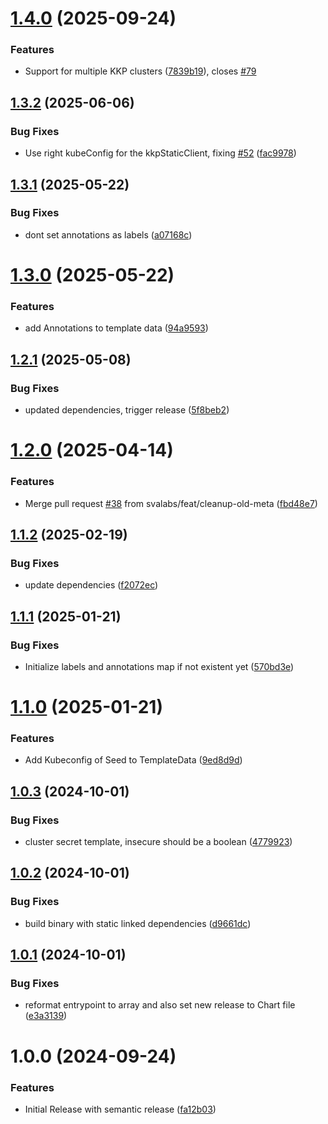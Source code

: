 # [1.4.0](https://github.com/svalabs/kubermatic-argocd-bridge/compare/v1.3.2...v1.4.0) (2025-09-24)


### Features

* Support for multiple KKP clusters ([7839b19](https://github.com/svalabs/kubermatic-argocd-bridge/commit/7839b19ae01bc670f6748438a9f9a5a783624e5e)), closes [#79](https://github.com/svalabs/kubermatic-argocd-bridge/issues/79)

## [1.3.2](https://github.com/svalabs/kubermatic-argocd-bridge/compare/v1.3.1...v1.3.2) (2025-06-06)


### Bug Fixes

* Use right kubeConfig for the kkpStaticClient, fixing [#52](https://github.com/svalabs/kubermatic-argocd-bridge/issues/52) ([fac9978](https://github.com/svalabs/kubermatic-argocd-bridge/commit/fac99782c795b9fab9b138bfe1caaa6de4413c1d))

## [1.3.1](https://github.com/svalabs/kubermatic-argocd-bridge/compare/v1.3.0...v1.3.1) (2025-05-22)


### Bug Fixes

* dont set annotations as labels ([a07168c](https://github.com/svalabs/kubermatic-argocd-bridge/commit/a07168cbc26268be25e795a4cd635089959c80a0))

# [1.3.0](https://github.com/svalabs/kubermatic-argocd-bridge/compare/v1.2.1...v1.3.0) (2025-05-22)


### Features

* add Annotations to template data ([94a9593](https://github.com/svalabs/kubermatic-argocd-bridge/commit/94a9593386b6e16afcb927575da1ae4f0c9b4717))

## [1.2.1](https://github.com/svalabs/kubermatic-argocd-bridge/compare/v1.2.0...v1.2.1) (2025-05-08)


### Bug Fixes

* updated dependencies, trigger release ([5f8beb2](https://github.com/svalabs/kubermatic-argocd-bridge/commit/5f8beb2047bd9fc07647325cb1421f8b52702089))

# [1.2.0](https://github.com/svalabs/kubermatic-argocd-bridge/compare/v1.1.2...v1.2.0) (2025-04-14)


### Features

* Merge pull request [#38](https://github.com/svalabs/kubermatic-argocd-bridge/issues/38) from svalabs/feat/cleanup-old-meta ([fbd48e7](https://github.com/svalabs/kubermatic-argocd-bridge/commit/fbd48e7a7bec1a5647f8d5900e1ab63ef8985d9d))

## [1.1.2](https://github.com/svalabs/kubermatic-argocd-bridge/compare/v1.1.1...v1.1.2) (2025-02-19)


### Bug Fixes

* update dependencies ([f2072ec](https://github.com/svalabs/kubermatic-argocd-bridge/commit/f2072ec78004f48526f19ec3cdd5d8a6b1506759))

## [1.1.1](https://github.com/svalabs/kubermatic-argocd-bridge/compare/v1.1.0...v1.1.1) (2025-01-21)


### Bug Fixes

* Initialize labels and annotations map if not existent yet ([570bd3e](https://github.com/svalabs/kubermatic-argocd-bridge/commit/570bd3eb721c1e6466c1bffa3a28ce53f797968f))

# [1.1.0](https://github.com/svalabs/kubermatic-argocd-bridge/compare/v1.0.3...v1.1.0) (2025-01-21)


### Features

* Add Kubeconfig of Seed to TemplateData ([9ed8d9d](https://github.com/svalabs/kubermatic-argocd-bridge/commit/9ed8d9d6c570ca17eea9a013c7d35e53a9145150))

## [1.0.3](https://github.com/svalabs/kubermatic-argocd-bridge/compare/v1.0.2...v1.0.3) (2024-10-01)


### Bug Fixes

* cluster secret template, insecure should be a boolean ([4779923](https://github.com/svalabs/kubermatic-argocd-bridge/commit/4779923c8daaa437d8d1adb6da80be6225be37cd))

## [1.0.2](https://github.com/svalabs/kubermatic-argocd-bridge/compare/v1.0.1...v1.0.2) (2024-10-01)


### Bug Fixes

* build binary with static linked dependencies ([d9661dc](https://github.com/svalabs/kubermatic-argocd-bridge/commit/d9661dc5d70303d65c0918f1e28707be92caffa5))

## [1.0.1](https://github.com/svalabs/kubermatic-argocd-bridge/compare/v1.0.0...v1.0.1) (2024-10-01)


### Bug Fixes

* reformat entrypoint to array and also set new release to Chart file ([e3a3139](https://github.com/svalabs/kubermatic-argocd-bridge/commit/e3a3139da09856cd085fe6aedd07cbe85f7419e7))

# 1.0.0 (2024-09-24)


### Features

* Initial Release with semantic release ([fa12b03](https://github.com/svalabs/kubermatic-argocd-bridge/commit/fa12b0372b81abd85808c6cba64653e2550a62e2))
